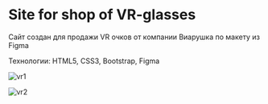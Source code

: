 # Site for shop of VR-glasses

Сайт создан для продажи VR очков от компании Виарушка по макету из Figma

Технологии: HTML5, CSS3, Bootstrap, Figma

![vr1](https://user-images.githubusercontent.com/77633382/139416675-9f77be1a-6483-4954-b555-684710452b26.png)

![vr2](https://user-images.githubusercontent.com/77633382/139416676-b405efa9-d5a9-4f9e-b5e1-00ef9a020f65.png)
